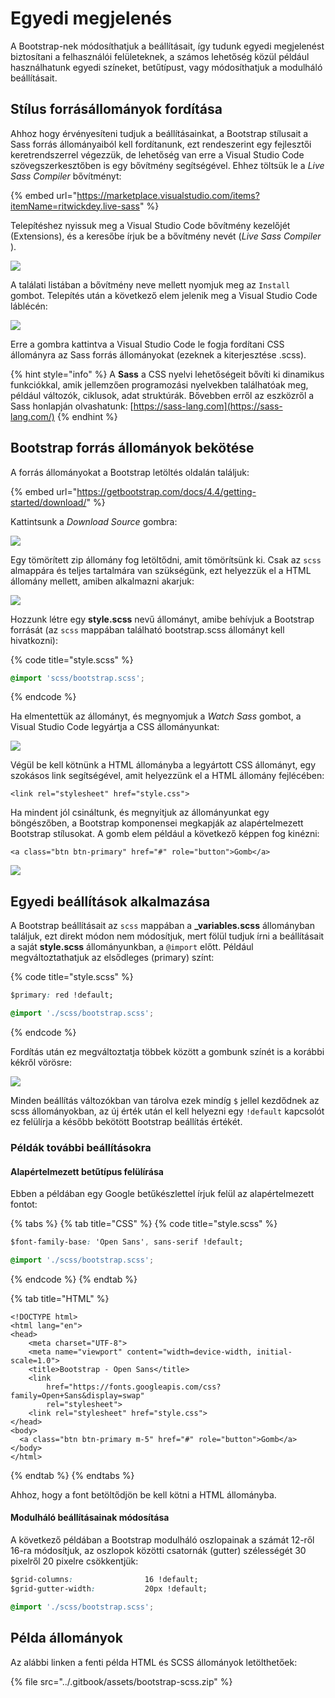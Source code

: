 # Egyedi megjelenés

A Bootstrap-nek módosíthatjuk a beállításait, így tudunk egyedi megjelenést biztosítani a felhasználói felületeknek, a számos lehetőség közül például használhatunk egyedi színeket, betűtípust, vagy módosíthatjuk a modulháló beállításait.

## Stílus forrásállományok fordítása

Ahhoz hogy érvényesíteni tudjuk a beállításainkat, a Bootstrap stílusait a Sass forrás állományaiból kell fordítanunk, ezt rendeszerint egy fejlesztői keretrendszerrel végezzük, de lehetőség van erre a Visual Studio Code szövegszerkesztőben is egy bővítmény segítségével. Ehhez töltsük le a _Live Sass Compiler_ bővítményt:

{% embed url="https://marketplace.visualstudio.com/items?itemName=ritwickdey.live-sass" %}

Telepítéshez nyissuk meg a Visual Studio Code bővítmény kezelőjét \(Extensions\), és a keresőbe írjuk be a bővítmény nevét \(_Live Sass Compiler_ \).

![](../.gitbook/assets/vsc-extensions.png)

A találati listában a bővítmény neve mellett nyomjuk meg az `Install` gombot. Telepítés után a következő elem jelenik meg a Visual Studio Code láblécén:

![](../.gitbook/assets/sass-watch.png)

Erre a gombra kattintva a Visual Studio Code le fogja fordítani CSS állományra az Sass forrás állományokat \(ezeknek a kiterjesztése .scss\).

{% hint style="info" %}
A **Sass** a CSS nyelvi lehetőségeit bővíti ki dinamikus funkciókkal, amik jellemzően programozási nyelvekben találhatóak meg, például változók, ciklusok, adat struktúrák. Bővebben erről az eszközről a Sass honlapján olvashatunk: [https://sass-lang.com](https://sass-lang.com/)
{% endhint %}

## Bootstrap forrás állományok bekötése

A forrás állományokat a Bootstrap letöltés oldalán találjuk:

{% embed url="https://getbootstrap.com/docs/4.4/getting-started/download/" %}

Kattintsunk a _Download Source_ gombra:

![](../.gitbook/assets/download-source.png)

Egy tömörített zip állomány fog letöltődni, amit tömörítsünk ki. Csak az `scss` almappára és teljes tartalmára van szükségünk, ezt helyezzük el a HTML állomány mellett, amiben alkalmazni akarjuk:

![](../.gitbook/assets/vsc.png)

Hozzunk létre egy **style.scss** nevű állományt, amibe behívjuk a Bootstrap forrását \(az `scss` mappában található bootstrap.scss állományt kell hivatkozni\):

{% code title="style.scss" %}
```css
@import 'scss/bootstrap.scss';
```
{% endcode %}

Ha elmentettük az állományt, és megnyomjuk a _Watch Sass_ gombot, a Visual Studio Code legyártja a CSS állományunkat:

![](../.gitbook/assets/vsc-sass.png)

Végül be kell kötnünk a HTML állományba a legyártott CSS állományt, egy szokásos link segítségével, amit helyezzünk el a HTML állomány fejlécében:

```markup
<link rel="stylesheet" href="style.css">
```

Ha mindent jól csináltunk, és megnyitjuk az állományunkat egy böngészőben, a Bootstrap komponensei megkapják az alapértelmezett Bootstrap stílusokat. A  gomb elem például a következő képpen fog kinézni:

```markup
<a class="btn btn-primary" href="#" role="button">Gomb</a>
```

![](../.gitbook/assets/button.png)

## Egyedi beállítások alkalmazása

A Bootstrap beállításait az `scss` mappában a **\_variables.scss** állományban találjuk, ezt direkt módon nem módosítjuk, mert fölül tudjuk írni a beállításait a saját **style.scss** állományunkban, a `@import` előtt. Például megváltoztathatjuk az elsődleges \(primary\) színt:

{% code title="style.scss" %}
```css
$primary: red !default;

@import './scss/bootstrap.scss';
```
{% endcode %}

Fordítás után ez megváltoztatja többek között a gombunk színét is a korábbi kékről vörösre:

![](../.gitbook/assets/button-red.png)

Minden beállítás változókban van tárolva ezek mindíg `$` jellel kezdődnek az scss állományokban, az új érték után el kell helyezni egy `!default` kapcsolót ez felülírja a később bekötött Bootstrap beállítás értékét. 

### Példák további beállításokra

#### Alapértelmezett betűtípus felülírása 

Ebben a példában egy Google betűkészlettel írjuk felül az alapértelmezett fontot:

{% tabs %}
{% tab title="CSS" %}
{% code title="style.scss" %}
```css
$font-family-base: 'Open Sans', sans-serif !default;

@import './scss/bootstrap.scss';
```
{% endcode %}
{% endtab %}

{% tab title="HTML" %}
```markup
<!DOCTYPE html>
<html lang="en">
<head>
    <meta charset="UTF-8">
    <meta name="viewport" content="width=device-width, initial-scale=1.0">
    <title>Bootstrap - Open Sans</title>
    <link
        href="https://fonts.googleapis.com/css?family=Open+Sans&display=swap"
        rel="stylesheet">
    <link rel="stylesheet" href="style.css">
</head>
<body>
  <a class="btn btn-primary m-5" href="#" role="button">Gomb</a>
</body>
</html>
```
{% endtab %}
{% endtabs %}

Ahhoz, hogy a font betöltődjön be kell kötni a HTML állományba.

#### Modulháló beállításainak módosítása

A következő példában a Bootstrap modulháló oszlopainak a számát 12-ről 16-ra módosítjuk, az oszlopok közötti csatornák \(gutter\) szélességét 30 pixelről 20 pixelre csökkentjük:

```css
$grid-columns:                16 !default;
$grid-gutter-width:           20px !default;

@import './scss/bootstrap.scss';
```

## Példa állományok

Az alábbi linken a fenti példa HTML és SCSS állományok letölthetőek:

{% file src="../.gitbook/assets/bootstrap-scss.zip" %}

